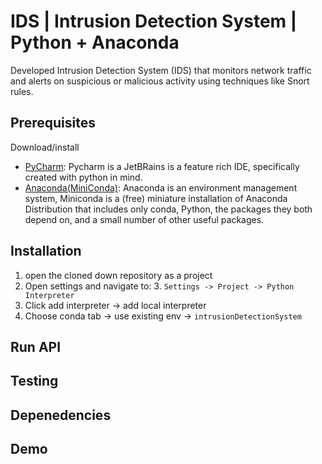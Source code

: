 # IDS | Intrusion Detection System | Python + Anaconda 

Developed Intrusion Detection System (IDS) that monitors network traffic and alerts on suspicious or malicious activity using techniques like Snort rules.

## Prerequisites
Download/install
* [PyCharm](https://www.jetbrains.com/pycharm/download/): Pycharm is a JetBRains is a feature rich IDE, specifically created with python in mind.
* [Anaconda(MiniConda)](https://docs.anaconda.com/miniconda/): Anaconda is an environment management system, Miniconda is a (free) miniature installation of Anaconda Distribution that includes only conda, Python, the packages they both depend on, and a small number of other useful packages.

## Installation
1. open the cloned down repository as a project
2. Open settings and navigate to:
   3. ```Settings -> Project -> Python Interpreter```
3. Click add interpreter -> add local interpreter
4. Choose conda tab -> use existing env -> ```intrusionDetectionSystem```

## Run API

## Testing

## Depenedencies 

## Demo
